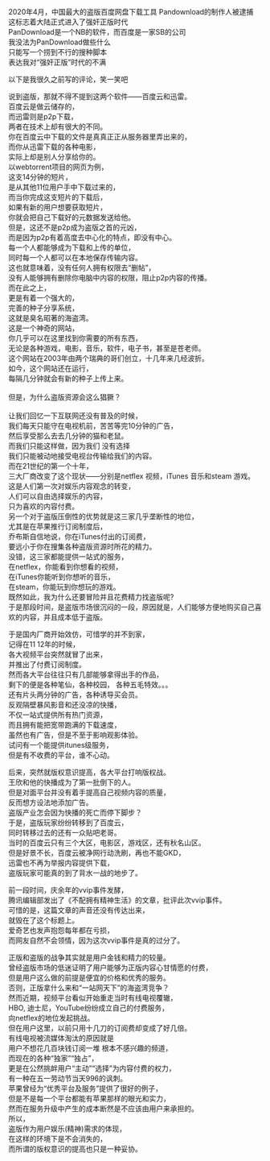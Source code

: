2020年4月，中国最大的盗版百度网盘下载工具 Pandownload的制作人被逮捕  
这标志着大陆正式进入了强奸正版时代  
PanDownload是一个NB的软件，而百度是一家SB的公司  
我没法为PanDownload做些什么  
只能写一个捞到不行的搜种脚本  
表达我对“强奸正版”时代的不满  

以下是我很久之前写的评论，笑一笑吧  

说到盗版，那就不得不提到这两个软件——百度云和迅雷。<br/>
百度云是做云储存的，<br/>
而迅雷则是p2p下载，<br/>
两者在技术上却有很大的不同。<br/>
你在百度云中下载的文件是真真正正从服务器里弄出来的，<br/>
而你从迅雷下载的各种电影，<br/>
实际上却是别人分享给你的。<br/>
以webtorrent项目的网页为例，<br/>
这支14分钟的短片，<br/>
是从其他11位用户手中下载过来的，<br/>
而当你完成这支短片的下载后，<br/>
如果有新的用户想要获取短片，<br/>
你就会把自己下载好的元数据发送给他。<br/>
但是，这还不是p2p成为盗版之首的元凶，<br/>
而是因为p2p有着高度去中心化的特点，即没有中心。<br/>
每一个人都能够成为下载和上传的单位，<br/>
同时每一个人都可以在本地保存传输内容。<br/>
这也就意味着，没有任何人拥有权限去“删帖”，<br/>
没有人能够拥有删除你电脑中内容的权限，阻止p2p内容的传播。<br/>
而在此之上，<br/>
更是有着一个强大的，<br/>
完善的种子分享系统，<br/>
这就是臭名昭著的海盗湾。<br/>
这是一个神奇的网站，<br/>
你几乎可以在这里找到你需要的所有东西，<br/>
无论是各种游戏，电影，音乐，软件，电子书，甚至是苍老师。<br/>
这个网站在2003年由两个瑞典的哥们创立，十几年来几经波折。<br/>
如今，这个网站还在运行，<br/>
每隔几分钟就会有新的种子上传上来。<br/>
<br/>
但是，为什么盗版资源会这么猖獗？<br/>
<br/>
让我们回忆一下互联网还没有普及的时候，<br/>
我们每天只能守在电视机前，苦苦等完10分钟的广告，<br/>
然后享受那么去去几分钟的猫和老鼠。<br/>
而我们只能这样做，因为我们 没有选择<br/>
我们只能被动地接受电视台传输给我们的内容。<br/>
而在21世纪的第一个十年，<br/>
三大厂商改变了这个现状——分别是netflex 视频，iTunes 音乐和steam 游戏。<br/>
这是人们第一次对娱乐内容观念的转变，<br/>
人们可以自由选择娱乐的内容，<br/>
只为喜欢的内容付费。<br/>
另一个对于盗版压倒性的优势就是这三家几乎垄断性的地位，<br/>
尤其是在苹果推行订阅制度后，<br/>
乔布斯自信地说，你在iTunes付出的订阅费，<br/>
要远小于你在搜集各种盗版资源时所花的精力。<br/>
没错，这三家都能提供一站式的服务，<br/>
在netflex，你能看到你想看的视频，<br/>
在iTunes你能听到你想听的音乐，<br/>
在steam，你能玩到你想玩的游戏。<br/>
既然如此，我为什么还要冒险并且花费精力找盗版呢?<br/>
于是那段时间，是盗版市场很沉闷的一段，原因就是，人们能够方便地购买自己喜欢的内容，并且成本低于盗版。<br/>

于是国内厂商开始效仿，可惜学的并不到家，<br/>
记得在11 12年的时候，<br/>
各大视频平台突然就冒了出来，<br/>
并推出了付费订阅制度。<br/>
然而各大平台往往只有几部能够拿得出手的作品，<br/>
剩下的便是各种笔仙，各种校园， 各种五毛特效。。。 <br/>
还有片头两分钟的广告，各种诱导买会员。<br/>
反观隔壁暴风影音和还没凉的快播，<br/>
不仅一站式提供所有热门资源，<br/>
而且拥有能把宽带跑满的下载速度，<br/>
虽然也有广告，但是不至于影响观影体验。<br/>
试问有一个能提供itunes级服务，<br/>
但是有不收费的平台，谁不心动。<br/>

后来，突然就版权意识提高，各大平台打响版权战。<br/>
王欣和他的快播成为了第一批倒下的人。<br/>
但是对面平台并没有着手提高自己视频内容的质量，<br/>
反而想方设法地添加广告。<br/>
盗版产业怎会因为快播的死亡而停下脚步？<br/>
于是，盗版玩家纷纷转移到了百度云，<br/>
同时转移过去的还有一众贴吧老哥。<br/>
当时的百度云只有三个大区，电影区，游戏区，还有秋名山区。<br/>
但是好景不长，百度云被净网行动洗刷，再也不能GKD，<br/>
迅雷也不再为举报内容提供下载，<br/>
盗版玩家可能真的到了背水一战的地步了。<br/>

前一段时间，庆余年的vvip事件发酵，<br/>
腾讯编辑部发出了《不配拥有精神生活》的文章，批评此次vvip事件。<br/>
可惜的是，这篇文章的声音还没有传达出来，<br/>
就毁在了这个标题上。<br/>
爱奇艺也发声抱怨每年都在亏损，<br/>
而网友自然不会领情，因为这次vvip事件是真的过分了。<br/>

正版和盗版的战争其实就是用户金钱和精力的较量。<br/>
曾经盗版市场的低迷证明了用户能够为正版内容心甘情愿的付费，<br/>
但是用户这么做的前提是便宜的价格和优秀的服务。<br/>
否则，正版拿什么来和“一站网天下”的海盗湾竞争？<br/>
然而近期，视频平台看似开始重走当时有线电视覆辙，<br/>
HBO, 迪士尼，YouTube纷纷成立自己的付费服务，<br/>
向netflex的地位发起挑战。<br/>
但在用户这里，以前只用十几刀的订阅费却变成了好几倍。<br/>
有线电视被流媒体淘汰的原因就是<br/>
用户不想花几百块钱订阅一堆 根本不感兴趣的频道，<br/>
而现在的各种“独家”“独占”，<br/>
更是在公然挑衅用户“主动”“选择”为内容付费的权力，<br/>
有一种在五一劳动节当天996的讽刺。<br/>
苹果曾经为“优秀平台及服务”提供了很好的例子，<br/>
但是不是每一个平台都能有苹果那样的眼光和实力，<br/>
然而在服务升级中产生的成本断然是不应该由用户来承担的。<br/>
所以，<br/>
盗版作为用户娱乐(精神)需求的体现，<br/>
在这样的环境下是不会消失的，<br/>
而所谓的版权意识的提高也只是一种妥协。<br/>
